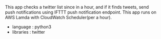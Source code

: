 This app checks a twitter list since in a hour, and if it finds tweets, send push notifications using IFTTT push notification endpoint.
This app runs on AWS Lamda with CloudWatch Scheduler(per a hour).

- language : python3
- libraries : twitter
